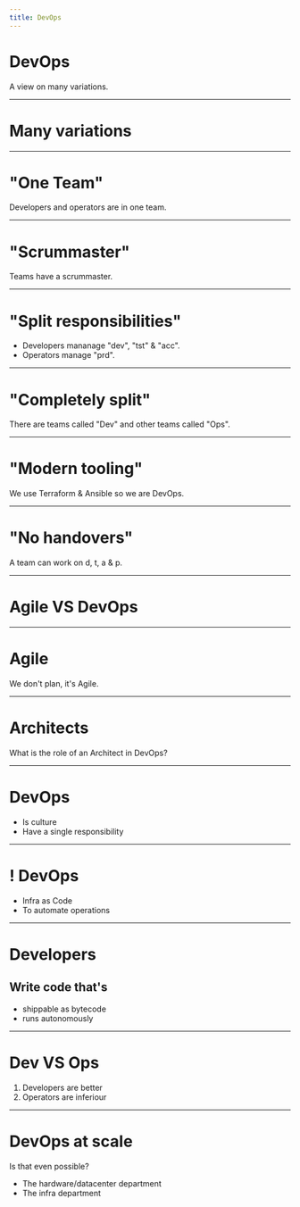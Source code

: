 ```yaml
---
title: DevOps
---
```


# DevOps

A view on many variations.

---

# Many variations

----

# "One Team"

Developers and operators are in one team.

----

# "Scrummaster"

Teams have a scrummaster.

----

# "Split responsibilities"

- Developers mananage "dev", "tst" & "acc".
- Operators manage "prd".

----

# "Completely split"

There are teams called "Dev" and other teams called "Ops".

----

# "Modern tooling"

We use Terraform & Ansible so we are DevOps.

----

# "No handovers"

A team can work on d, t, a & p.

---

# Agile VS DevOps

---

# Agile

We don't plan, it's Agile.

---

# Architects

What is the role of an Architect in DevOps?

---

# DevOps

- Is culture
- Have a single responsibility

---

# ! DevOps

- Infra as Code
- To automate operations

---

# Developers

## Write code that's

- shippable as bytecode
- runs autonomously

---

# Dev VS Ops

1. Developers are better
2. Operators are inferiour

---

# DevOps at scale

Is that even possible?

- The hardware/datacenter department
- The infra department

